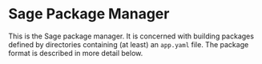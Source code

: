 Sage Package Manager
====================

This is the Sage package manager. It is concerned with building
packages defined by directories containing (at least) an `app.yaml`
file. The package format is described in more detail below.

